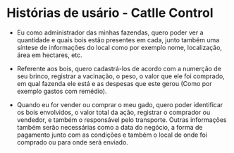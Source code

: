 # Histórias de usário - Catlle Control

* Eu como administrador das minhas fazendas, quero poder ver a quantidade e quais bois estão presentes em cada, junto também uma síntese de informações do local como por exemplo nome, localização, área em hectares, etc.

* Referente aos bois, quero cadastrá-los de acordo com a numerção de seu brinco, registrar a vacinação, o peso, o valor que ele foi comprado, em qual fazenda ele está e as despesas que este gerou (Como por exemplo gastos com remédio).

* Quando eu for vender ou comprar o meu gado, quero poder identificar os bois envolvidos, o valor total da ação, registrar o comprador ou vendedor, e também o responsável pelo transporte. Outras informações também serão necessárias como a data do negócio, a forma de pagamento junto com as condições e também o local de onde foi comprado ou para onde será enviado.